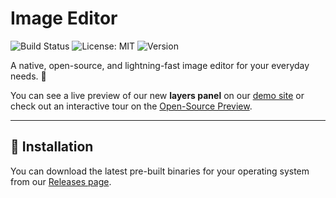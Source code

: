 # Image Editor

![Build Status](https://img.shields.io/badge/build-passing-brightgreen)
![License: MIT](https://img.shields.io/badge/License-MIT-yellow.svg)
![Version](https://img.shields.io/badge/version-v1.0.3-blue)

A native, open-source, and lightning-fast image editor for your everyday needs. 🎨

You can see a live preview of our new **layers panel** on our [demo site](https://image-editor-wbc.netlify.app/) or check out an interactive tour on the [Open-Source Preview](https://image-editor-source-cd.netlify.app/).

---

## 🚀 Installation

You can download the latest pre-built binaries for your operating system from our [Releases page](https://github.com/ShinWolf-Subject/image-editor-source).
